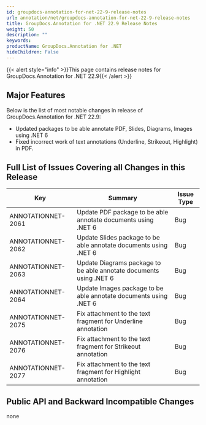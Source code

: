 ```yaml
---
id: groupdocs-annotation-for-net-22-9-release-notes
url: annotation/net/groupdocs-annotation-for-net-22-9-release-notes
title: GroupDocs.Annotation for .NET 22.9 Release Notes
weight: 50
description: ""
keywords: 
productName: GroupDocs.Annotation for .NET
hideChildren: False
---
```

{{< alert style="info" >}}This page contains release notes for GroupDocs.Annotation for .NET 22.9{{< /alert >}}

## Major Features

Below is the list of most notable changes in release of GroupDocs.Annotation for .NET 22.9:
* Updated packages to be able annotate PDF, Slides, Diagrams, Images using .NET 6
* Fixed incorrect work of text annotations (Underline, Strikeout, Highlight) in PDF.


## Full List of Issues Covering all Changes in this Release

| Key | Summary | Issue Type |
| --- | --- | --- |
|ANNOTATIONNET-2061 | Update PDF package to be able annotate documents using .NET 6 | Bug |
|ANNOTATIONNET-2062 | Update Slides package to be able annotate documents using .NET 6 | Bug |
|ANNOTATIONNET-2063 | Update Diagrams package to be able annotate documents using .NET 6 | Bug |
|ANNOTATIONNET-2064 | Update Images package to be able annotate documents using .NET 6 | Bug |
|ANNOTATIONNET-2075 | Fix attachment to the text fragment for Underline annotation | Bug |
|ANNOTATIONNET-2076 | Fix attachment to the text fragment for Strikeout annotation | Bug |
|ANNOTATIONNET-2077 | Fix attachment to the text fragment for Highlight annotation | Bug |


## Public API and Backward Incompatible Changes

none